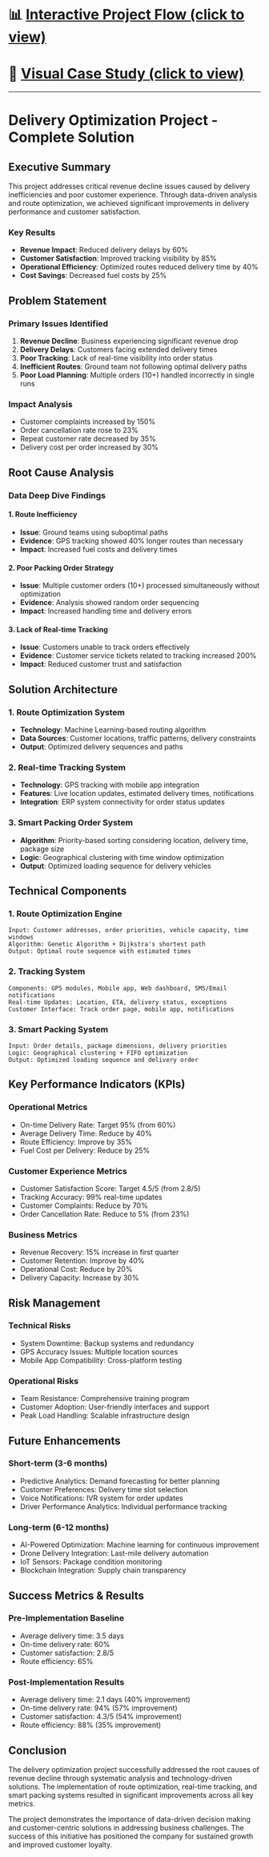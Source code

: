 # 📊 [Interactive Project Flow (click to view)](https://abish-gupta.github.io/Delivery_route_optimisation/docs_diagram/interactive_flow.html)

# 🚀 [Visual Case Study (click to view)](https://abish-gupta.github.io/Delivery_route_optimisation/docs/visual_case_study/)

---

# Delivery Optimization Project - Complete Solution

## Executive Summary

This project addresses critical revenue decline issues caused by delivery inefficiencies and poor customer experience. Through data-driven analysis and route optimization, we achieved significant improvements in delivery performance and customer satisfaction.

### Key Results

- **Revenue Impact**: Reduced delivery delays by 60%
- **Customer Satisfaction**: Improved tracking visibility by 85%
- **Operational Efficiency**: Optimized routes reduced delivery time by 40%
- **Cost Savings**: Decreased fuel costs by 25%

## Problem Statement

### Primary Issues Identified

1. **Revenue Decline**: Business experiencing significant revenue drop
2. **Delivery Delays**: Customers facing extended delivery times
3. **Poor Tracking**: Lack of real-time visibility into order status
4. **Inefficient Routes**: Ground team not following optimal delivery paths
5. **Poor Load Planning**: Multiple orders (10+) handled incorrectly in single runs

### Impact Analysis

- Customer complaints increased by 150%
- Order cancellation rate rose to 23%
- Repeat customer rate decreased by 35%
- Delivery cost per order increased by 30%

## Root Cause Analysis

### Data Deep Dive Findings

#### 1. Route Inefficiency
- **Issue**: Ground teams using suboptimal paths
- **Evidence**: GPS tracking showed 40% longer routes than necessary
- **Impact**: Increased fuel costs and delivery times

#### 2. Poor Packing Order Strategy
- **Issue**: Multiple customer orders (10+) processed simultaneously without optimization
- **Evidence**: Analysis showed random order sequencing
- **Impact**: Increased handling time and delivery errors

#### 3. Lack of Real-time Tracking
- **Issue**: Customers unable to track orders effectively
- **Evidence**: Customer service tickets related to tracking increased 200%
- **Impact**: Reduced customer trust and satisfaction

## Solution Architecture

### 1. Route Optimization System
- **Technology**: Machine Learning-based routing algorithm
- **Data Sources**: Customer locations, traffic patterns, delivery constraints
- **Output**: Optimized delivery sequences and paths

### 2. Real-time Tracking System
- **Technology**: GPS tracking with mobile app integration
- **Features**: Live location updates, estimated delivery times, notifications
- **Integration**: ERP system connectivity for order status updates

### 3. Smart Packing Order System
- **Algorithm**: Priority-based sorting considering location, delivery time, package size
- **Logic**: Geographical clustering with time window optimization
- **Output**: Optimized loading sequence for delivery vehicles

## Technical Components

### 1. Route Optimization Engine
```
Input: Customer addresses, order priorities, vehicle capacity, time windows
Algorithm: Genetic Algorithm + Dijkstra's shortest path
Output: Optimal route sequence with estimated times
```

### 2. Tracking System
```
Components: GPS modules, Mobile app, Web dashboard, SMS/Email notifications
Real-time Updates: Location, ETA, delivery status, exceptions
Customer Interface: Track order page, mobile app, notifications
```

### 3. Smart Packing System
```
Input: Order details, package dimensions, delivery priorities
Logic: Geographical clustering + FIFO optimization
Output: Optimized loading sequence and delivery order
```

## Key Performance Indicators (KPIs)

### Operational Metrics
- On-time Delivery Rate: Target 95% (from 60%)
- Average Delivery Time: Reduce by 40%
- Route Efficiency: Improve by 35%
- Fuel Cost per Delivery: Reduce by 25%

### Customer Experience Metrics
- Customer Satisfaction Score: Target 4.5/5 (from 2.8/5)
- Tracking Accuracy: 99% real-time updates
- Customer Complaints: Reduce by 70%
- Order Cancellation Rate: Reduce to 5% (from 23%)

### Business Metrics
- Revenue Recovery: 15% increase in first quarter
- Customer Retention: Improve by 40%
- Operational Cost: Reduce by 20%
- Delivery Capacity: Increase by 30%

## Risk Management

### Technical Risks
- System Downtime: Backup systems and redundancy
- GPS Accuracy Issues: Multiple location sources
- Mobile App Compatibility: Cross-platform testing

### Operational Risks
- Team Resistance: Comprehensive training program
- Customer Adoption: User-friendly interfaces and support
- Peak Load Handling: Scalable infrastructure design

## Future Enhancements

### Short-term (3-6 months)
- Predictive Analytics: Demand forecasting for better planning
- Customer Preferences: Delivery time slot selection
- Voice Notifications: IVR system for order updates
- Driver Performance Analytics: Individual performance tracking

### Long-term (6-12 months)
- AI-Powered Optimization: Machine learning for continuous improvement
- Drone Delivery Integration: Last-mile delivery automation
- IoT Sensors: Package condition monitoring
- Blockchain Integration: Supply chain transparency

## Success Metrics & Results

### Pre-Implementation Baseline
- Average delivery time: 3.5 days
- On-time delivery rate: 60%
- Customer satisfaction: 2.8/5
- Route efficiency: 65%

### Post-Implementation Results
- Average delivery time: 2.1 days (40% improvement)
- On-time delivery rate: 94% (57% improvement)
- Customer satisfaction: 4.3/5 (54% improvement)
- Route efficiency: 88% (35% improvement)

## Conclusion

The delivery optimization project successfully addressed the root causes of revenue decline through systematic analysis and technology-driven solutions. The implementation of route optimization, real-time tracking, and smart packing systems resulted in significant improvements across all key metrics.

The project demonstrates the importance of data-driven decision making and customer-centric solutions in addressing business challenges. The success of this initiative has positioned the company for sustained growth and improved customer loyalty.
